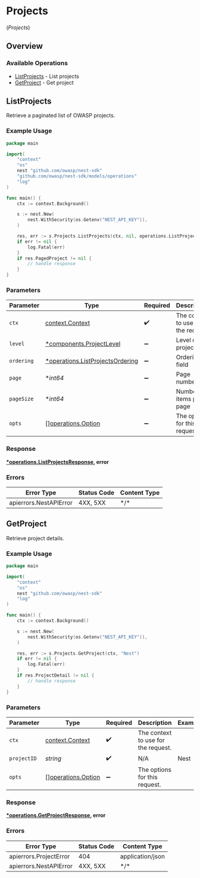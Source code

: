 # Projects
(*Projects*)

## Overview

### Available Operations

* [ListProjects](#listprojects) - List projects
* [GetProject](#getproject) - Get project

## ListProjects

Retrieve a paginated list of OWASP projects.

### Example Usage

<!-- UsageSnippet language="go" operationID="list_projects" method="get" path="/api/v0/projects/" -->
```go
package main

import(
	"context"
	"os"
	nest "github.com/owasp/nest-sdk"
	"github.com/owasp/nest-sdk/models/operations"
	"log"
)

func main() {
    ctx := context.Background()

    s := nest.New(
        nest.WithSecurity(os.Getenv("NEST_API_KEY")),
    )

    res, err := s.Projects.ListProjects(ctx, nil, operations.ListProjectsOrderingMinusCreatedAt.ToPointer(), nest.Pointer[int64](1), nest.Pointer[int64](100))
    if err != nil {
        log.Fatal(err)
    }
    if res.PagedProject != nil {
        // handle response
    }
}
```

### Parameters

| Parameter                                                                           | Type                                                                                | Required                                                                            | Description                                                                         | Example                                                                             |
| ----------------------------------------------------------------------------------- | ----------------------------------------------------------------------------------- | ----------------------------------------------------------------------------------- | ----------------------------------------------------------------------------------- | ----------------------------------------------------------------------------------- |
| `ctx`                                                                               | [context.Context](https://pkg.go.dev/context#Context)                               | :heavy_check_mark:                                                                  | The context to use for the request.                                                 |                                                                                     |
| `level`                                                                             | [*components.ProjectLevel](../../models/components/projectlevel.md)                 | :heavy_minus_sign:                                                                  | Level of the project                                                                |                                                                                     |
| `ordering`                                                                          | [*operations.ListProjectsOrdering](../../models/operations/listprojectsordering.md) | :heavy_minus_sign:                                                                  | Ordering field                                                                      | -created_at                                                                         |
| `page`                                                                              | **int64*                                                                            | :heavy_minus_sign:                                                                  | Page number                                                                         |                                                                                     |
| `pageSize`                                                                          | **int64*                                                                            | :heavy_minus_sign:                                                                  | Number of items per page                                                            |                                                                                     |
| `opts`                                                                              | [][operations.Option](../../models/operations/option.md)                            | :heavy_minus_sign:                                                                  | The options for this request.                                                       |                                                                                     |

### Response

**[*operations.ListProjectsResponse](../../models/operations/listprojectsresponse.md), error**

### Errors

| Error Type             | Status Code            | Content Type           |
| ---------------------- | ---------------------- | ---------------------- |
| apierrors.NestAPIError | 4XX, 5XX               | \*/\*                  |

## GetProject

Retrieve project details.

### Example Usage

<!-- UsageSnippet language="go" operationID="get_project" method="get" path="/api/v0/projects/{project_id}" -->
```go
package main

import(
	"context"
	"os"
	nest "github.com/owasp/nest-sdk"
	"log"
)

func main() {
    ctx := context.Background()

    s := nest.New(
        nest.WithSecurity(os.Getenv("NEST_API_KEY")),
    )

    res, err := s.Projects.GetProject(ctx, "Nest")
    if err != nil {
        log.Fatal(err)
    }
    if res.ProjectDetail != nil {
        // handle response
    }
}
```

### Parameters

| Parameter                                                | Type                                                     | Required                                                 | Description                                              | Example                                                  |
| -------------------------------------------------------- | -------------------------------------------------------- | -------------------------------------------------------- | -------------------------------------------------------- | -------------------------------------------------------- |
| `ctx`                                                    | [context.Context](https://pkg.go.dev/context#Context)    | :heavy_check_mark:                                       | The context to use for the request.                      |                                                          |
| `projectID`                                              | *string*                                                 | :heavy_check_mark:                                       | N/A                                                      | Nest                                                     |
| `opts`                                                   | [][operations.Option](../../models/operations/option.md) | :heavy_minus_sign:                                       | The options for this request.                            |                                                          |

### Response

**[*operations.GetProjectResponse](../../models/operations/getprojectresponse.md), error**

### Errors

| Error Type             | Status Code            | Content Type           |
| ---------------------- | ---------------------- | ---------------------- |
| apierrors.ProjectError | 404                    | application/json       |
| apierrors.NestAPIError | 4XX, 5XX               | \*/\*                  |